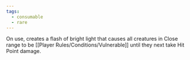 ```yaml
---
tags:
  - consumable
  - rare
---
```

On use, creates a flash of bright light that causes all creatures in Close range to be [[Player Rules/Conditions/Vulnerable]] until they next take Hit Point damage.
